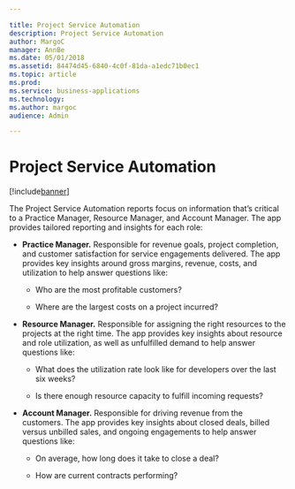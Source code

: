 ```yaml
---

title: Project Service Automation
description: Project Service Automation
author: MargoC
manager: AnnBe
ms.date: 05/01/2018
ms.assetid: 84474d45-6840-4c0f-81da-a1edc71b0ec1
ms.topic: article
ms.prod: 
ms.service: business-applications
ms.technology: 
ms.author: margoc
audience: Admin

---
```

#  Project Service Automation


[!include[banner](../../../includes/banner.md)]

The Project Service Automation reports focus on information that’s critical to a
Practice Manager, Resource Manager, and Account Manager. The app provides
tailored reporting and insights for each role:

-   **Practice Manager.** Responsible for revenue goals, project completion, and
    customer satisfaction for service engagements delivered. The app provides
    key insights around gross margins, revenue, costs, and utilization to help
    answer questions like:

    -   Who are the most profitable customers?

    -   Where are the largest costs on a project incurred?

-   **Resource Manager.** Responsible for assigning the right resources to the
    projects at the right time. The app provides key insights about resource and
    role utilization, as well as unfulfilled demand to help answer questions
    like:

    -   What does the utilization rate look like for developers over the last six
    weeks?

    -   Is there enough resource capacity to fulfill incoming requests?

-   **Account Manager.** Responsible for driving revenue from the customers. The
    app provides key insights about closed deals, billed versus unbilled sales,
    and ongoing engagements to help answer questions like:

    -   On average, how long does it take to close a deal?

    -   How are current contracts performing?
